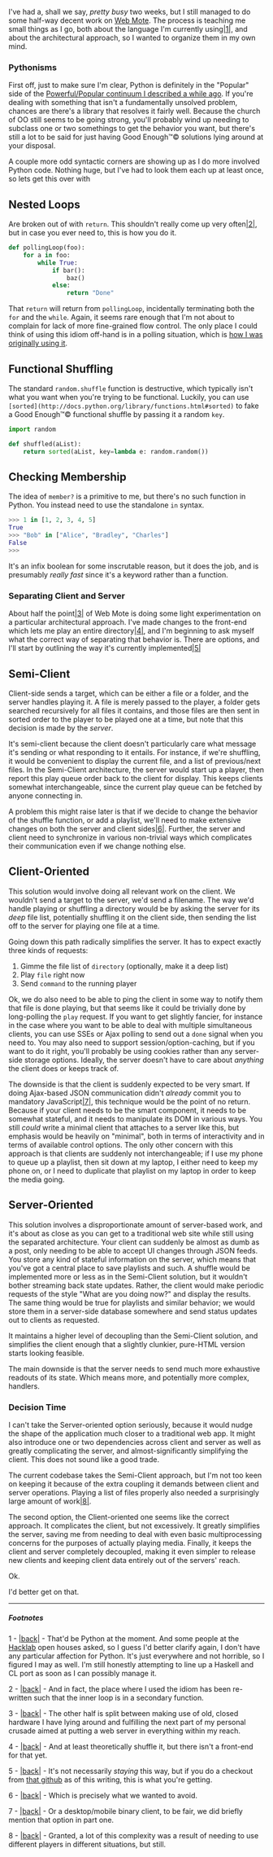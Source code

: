 I've had a, shall we say, *pretty busy* two weeks, but I still managed to do some half-way decent work on [Web Mote](https://github.com/Inaimathi/web-mote). The process is teaching me small things as I go, both about the language I'm currently using<a name="note-Thu-Oct-18-200653EDT-2012"></a>[|1|](#foot-Thu-Oct-18-200653EDT-2012), and about the architectural approach, so I wanted to organize them in my own mind.

### <a name="pythonisms" href="#pythonisms"></a>Pythonisms

First off, just to make sure I'm clear, Python is definitely in the "Popular" side of the [Powerful/Popular continuum I described a while ago](http://langnostic.blogspot.ca/2012/02/self-titled.html). If you're dealing with something that isn't a fundamentally unsolved problem, chances are there's a library that resolves it fairly well. Because the church of OO still seems to be going strong, you'll probably wind up needing to subclass one or two somethings to get the behavior you want, but there's still a lot to be said for just having Good Enough™© solutions lying around at your disposal.

A couple more odd syntactic corners are showing up as I do more involved Python code. Nothing huge, but I've had to look them each up at least once, so lets get this over with

## <a name="nested-loops" href="#nested-loops"></a>Nested Loops

Are broken out of with `return`. This shouldn't really come up very often<a name="note-Thu-Oct-18-200828EDT-2012"></a>[|2|](#foot-Thu-Oct-18-200828EDT-2012), but in case you ever need to, this is how you do it.

```python
def pollingLoop(foo):
    for a in foo:
        while True:
            if bar():
                baz()
            else:
                return "Done"
```

That `return` will return from `pollingLoop`, incidentally terminating both the `for` and the `while`. Again, it seems rare enough that I'm not about to complain for lack of more fine-grained flow control. The only place I could think of using this idiom off-hand is in a polling situation, which is [how I was originally using it](https://github.com/Inaimathi/web-mote/blob/master/player.py#L42).

## <a name="functional-shuffling" href="#functional-shuffling"></a>Functional Shuffling

The standard `random.shuffle` function is destructive, which typically isn't what you want when you're trying to be functional. Luckily, you can use `[sorted](http://docs.python.org/library/functions.html#sorted)` to fake a Good Enough™© functional shuffle by passing it a random `key`.

```python
import random

def shuffled(aList):
    return sorted(aList, key=lambda e: random.random())
```

## <a name="checking-membership" href="#checking-membership"></a>Checking Membership

The idea of `member?` is a primitive to me, but there's no such function in Python. You instead need to use the standalone `in` syntax.

```python
>>> 1 in [1, 2, 3, 4, 5]
True
>>> "Bob" in ["Alice", "Bradley", "Charles"]
False
>>> 
```

It's an infix boolean for some inscrutable reason, but it does the job, and is presumably *really fast* since it's a keyword rather than a function.

### <a name="separating-client-and-server" href="#separating-client-and-server"></a>Separating Client and Server

About half the point<a name="note-Thu-Oct-18-201323EDT-2012"></a>[|3|](#foot-Thu-Oct-18-201323EDT-2012) of Web Mote is doing some light experimentation on a particular architectural approach. I've made changes to the front-end which lets me play an entire directory<a name="note-Thu-Oct-18-201410EDT-2012"></a>[|4|](#foot-Thu-Oct-18-201410EDT-2012), and I'm beginning to ask myself what the correct way of separating that behavior is. There are options, and I'll start by outlining the way it's currently implemented<a name="note-Thu-Oct-18-201434EDT-2012"></a>[|5|](#foot-Thu-Oct-18-201434EDT-2012)

## <a name="semiclient" href="#semiclient"></a>Semi-Client

Client-side sends a target, which can be either a file or a folder, and the server handles playing it. A file is merely passed to the player, a folder gets searched recursively for all files it contains, and those files are then sent in sorted order to the player to be played one at a time, but note that this decision is made by the *server*.

It's semi-client because the client doesn't particularly care what message it's sending or what responding to it entails. For instance, if we're shuffling, it would be convenient to display the current file, and a list of previous/next files. In the Semi-Client architecture, the server would start up a player, then report this play queue order back to the client for display. This keeps clients somewhat interchangeable, since the current play queue can be fetched by anyone connecting in.

A problem this might raise later is that if we decide to change the behavior of the shuffle function, or add a playlist, we'll need to make extensive changes on both the server and client sides<a name="note-Thu-Oct-18-201648EDT-2012"></a>[|6|](#foot-Thu-Oct-18-201648EDT-2012). Further, the server and client need to synchronize in various non-trivial ways which complicates their communication even if we change nothing else.

## <a name="clientoriented" href="#clientoriented"></a>Client-Oriented

This solution would involve doing all relevant work on the client. We wouldn't send a target to the server, we'd send a filename. The way we'd handle playing or shuffling a directory would be by asking the server for its *deep* file list, potentially shuffling it on the client side, then sending the list off to the server for playing one file at a time.

Going down this path radically simplifies the server. It has to expect exactly three kinds of requests:


1.   Gimme the file list of `directory` (optionally, make it a deep list)
1.   Play `file` right now
1.   Send `command` to the running player


Ok, we do also need to be able to ping the client in some way to notify them that file is done playing, but that seems like it could be trivially done by long-polling the `play` request. If you want to get slightly fancier, for instance in the case where you want to be able to deal with multiple simultaneous clients, you can use SSEs or Ajax polling to send out a `done` signal when you need to. You may also need to support session/option-caching, but if you want to do it right, you'll probably be using cookies rather than any server-side storage options. Ideally, the server doesn't have to care about *anything* the client does or keeps track of.

The downside is that the client is suddenly expected to be very smart. If doing Ajax-based JSON communication didn't *already* commit you to mandatory JavaScript<a name="note-Thu-Oct-18-201802EDT-2012"></a>[|7|](#foot-Thu-Oct-18-201802EDT-2012), this technique would be the point of no return. Because if your client needs to be the smart component, it needs to be somewhat stateful, and it needs to manipulate its DOM in various ways. You still *could* write a minimal client that attaches to a server like this, but emphasis would be heavily on "minimal", both in terms of interactivity and in terms of available control options. The only other concern with this approach is that clients are suddenly not interchangeable; if I use my phone to queue up a playlist, then sit down at my laptop, I either need to keep my phone on, or I need to duplicate that playlist on my laptop in order to keep the media going.

## <a name="serveroriented" href="#serveroriented"></a>Server-Oriented

This solution involves a disproportionate amount of server-based work, and it's about as close as you can get to a traditional web site while still using the separated architecture. Your client can suddenly be almost as dumb as a post, only needing to be able to accept UI changes through JSON feeds. You store any kind of stateful information on the server, which means that you've got a central place to save playlists and such. A shuffle would be implemented more or less as in the Semi-Client solution, but it wouldn't bother streaming back state updates. Rather, the client would make periodic requests of the style "What are you doing now?" and display the results. The same thing would be true for playlists and similar behavior; we would store them in a server-side database somewhere and send status updates out to clients as requested.

It maintains a higher level of decoupling than the Semi-Client solution, and simplifies the client enough that a slightly clunkier, pure-HTML version starts looking feasible.

The main downside is that the server needs to send much more exhaustive readouts of its state. Which means more, and potentially more complex, handlers.

### <a name="decision-time" href="#decision-time"></a>Decision Time

I can't take the Server-oriented option seriously, because it would nudge the shape of the application much closer to a traditional web app. It might also introduce one or two dependencies across client and server as well as greatly complicating the server, and almost-significantly simplifying the client. This does not sound like a good trade.

The current codebase takes the Semi-Client approach, but I'm not too keen on keeping it because of the extra coupling it demands between client and server operations. Playing a list of files properly also needed a surprisingly large amount of work<a name="note-Thu-Oct-18-203423EDT-2012"></a>[|8|](#foot-Thu-Oct-18-203423EDT-2012).

The second option, the Client-oriented one seems like the correct approach. It complicates the client, but not excessively. It greatly simplifies the server, saving me from needing to deal with even basic multiprocessing concerns for the purposes of actually playing media. Finally, it keeps the client and server completely decoupled, making it even simpler to release new clients and keeping client data entirely out of the servers' reach.

Ok.

I'd better get on that.

* * *
##### Footnotes

1 - <a name="foot-Thu-Oct-18-200653EDT-2012"></a>[|back|](#note-Thu-Oct-18-200653EDT-2012) - That'd be Python at the moment. And some people at the [Hacklab](http://hacklab.to/) open houses asked, so I guess I'd better clarify again, I don't have any particular affection for Python. It's just everywhere and not horrible, so I figured I may as well. I'm still honestly attempting to line up a Haskell and CL port as soon as I can possibly manage it.

2 - <a name="foot-Thu-Oct-18-200828EDT-2012"></a>[|back|](#note-Thu-Oct-18-200828EDT-2012) - And in fact, the place where I used the idiom has been re-written such that the inner loop is in a secondary function.

3 - <a name="foot-Thu-Oct-18-201323EDT-2012"></a>[|back|](#note-Thu-Oct-18-201323EDT-2012) - The other half is split between making use of old, closed hardware I have lying around and fulfilling the next part of my personal crusade aimed at putting a web server in everything within my reach.

4 - <a name="foot-Thu-Oct-18-201410EDT-2012"></a>[|back|](#note-Thu-Oct-18-201410EDT-2012) - And at least theoretically shuffle it, but there isn't a front-end for that yet.

5 - <a name="foot-Thu-Oct-18-201434EDT-2012"></a>[|back|](#note-Thu-Oct-18-201434EDT-2012) - It's not necessarily *staying* this way, but if you do a checkout from [that github](https://github.com/Inaimathi/web-mote) as of this writing, this is what you're getting.

6 - <a name="foot-Thu-Oct-18-201648EDT-2012"></a>[|back|](#note-Thu-Oct-18-201648EDT-2012) - Which is precisely what we wanted to avoid.

7 - <a name="foot-Thu-Oct-18-201802EDT-2012"></a>[|back|](#note-Thu-Oct-18-201802EDT-2012) - Or a desktop/mobile binary client, to be fair, we did briefly mention that option in part one.

8 - <a name="foot-Thu-Oct-18-203423EDT-2012"></a>[|back|](#note-Thu-Oct-18-203423EDT-2012) - Granted, a lot of this complexity was a result of needing to use different players in different situations, but still.
